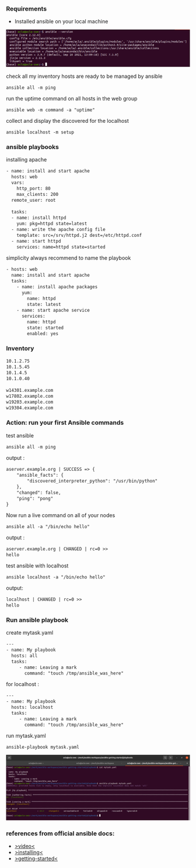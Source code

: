 ### Requirements
- Installed ansible on your local machine

![](./img/ansible-installed.png)

check all my inventory hosts are ready to be managed by ansible
```
ansible all -m ping
```
run the uptime command on all hosts in the web group
```
ansible web -m command -a "uptime"
```
collect and display the discovered for the localhost
```
ansible localhost -m setup
```
### ansible playbooks
installing apache
```
- name: install and start apache
  hosts: web
  vars:
    http_port: 80
    max_clients: 200
  remote_user: root

  tasks:
  - name: install httpd
    yum: pkg=httpd state=latest
  - name: write the apache config file
    template: src=/srv/httpd.j2 dest=/etc/httpd.conf
  - name: start httpd
    services: name=httpd state=started
```
simplicity always recommend to name the playbook
```
- hosts: web
  name: install and start apache
  tasks:
    - name: install apache packages
      yum:
        name: httpd
        state: latest
    - name: start apache service
      services:
        name: httpd
        state: started
        enabled: yes
```
### Inventory
```
10.1.2.75
10.1.5.45
10.1.4.5
10.1.0.40

w14301.example.com
w17802.example.com
w19203.example.com
w19304.example.com
```

### Action: run your first Ansible commands
test ansible
```
ansible all -m ping
```
output :
```
aserver.example.org | SUCCESS => {
    "ansible_facts": {
        "discovered_interpreter_python": "/usr/bin/python"
    },
    "changed": false,
    "ping": "pong"
}
```
Now run a live command on all of your nodes
```
ansible all -a "/bin/echo hello"
```
output :
```
aserver.example.org | CHANGED | rc=0 >>
hello
```


test ansible with localhost
```
ansible localhost -a "/bin/echo hello"
```
output:
```
localhost | CHANGED | rc=0 >>
hello
```

### Run ansible playbook
create mytask.yaml
```
---
- name: My playbook
  hosts: all
  tasks:
     - name: Leaving a mark
       command: "touch /tmp/ansible_was_here"
```
for localhost :
```
---
- name: My playbook
  hosts: localhost
  tasks:
     - name: Leaving a mark
       command: "touch /tmp/ansible_was_here"
```
run mytask.yaml
```
ansible-playbook mytask.yaml
```
![](./img/ansible-playbook-localhost.png)

### references from official ansible docs:
- [>video<](https://www.ansible.com/resources/videos/quick-start-video?extIdCarryOver=true&sc_cid=701f2000001OH7YAAW)
- [>installing<](https://docs.ansible.com/ansible/latest/installation_guide/intro_installation.html#prerequisites)
- [>getting-started<](https://docs.ansible.com/ansible/latest/user_guide/intro_getting_started.html#intro-getting-started)
